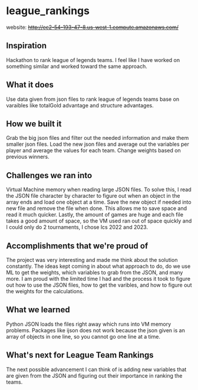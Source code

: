 # league_rankings
website: ~~http://ec2-54-193-47-8.us-west-1.compute.amazonaws.com/~~
## Inspiration
  Hackathon to rank league of legends teams. I feel like I have worked on something similar and worked toward the same approach.
## What it does
  Use data given from json files to rank league of legends teams base on varaibles like totalGold advantage and structure advantages.
## How we built it
  Grab the big json files and filter out the needed information and make them smaller json files. Load the new json files and average out the variables per player and average the values for each team. Change weights based on previous winners.
## Challenges we ran into
  Virtual Machine memory when reading large JSON files. To solve this, I read the JSON file character by character to figure out when an object in the array ends and load one object at a time. Save the new object if needed into new file and remove the file when done. This allows me to save space and read it much quicker. Lastly, the amount of games are huge and each file takes a good amount of space, so the VM used ran out of space quickly and I could only do 2 tournaments, I chose lcs 2022 and 2023.
## Accomplishments that we're proud of
  The project was very interesting and made me think about the solution constantly. The ideas kept coming in about what approach to do, do we use ML to get the weights, which variables to grab from the JSON, and many more. I am proud with the limited time I had and the process it took to figure out how to use the JSON files, how to get the varibles, and how to figure out the weights for the calculations.
## What we learned
  Python JSON loads the files right away which runs into VM memory problems. Packages like ijson does not work because the json given is an array of objects in one line, so you cannot go one line at a time. 
## What's next for League Team Rankings
  The next possible advancement I can think of is adding new variables that are given from the JSON and figuring out their importance in ranking the teams. 
